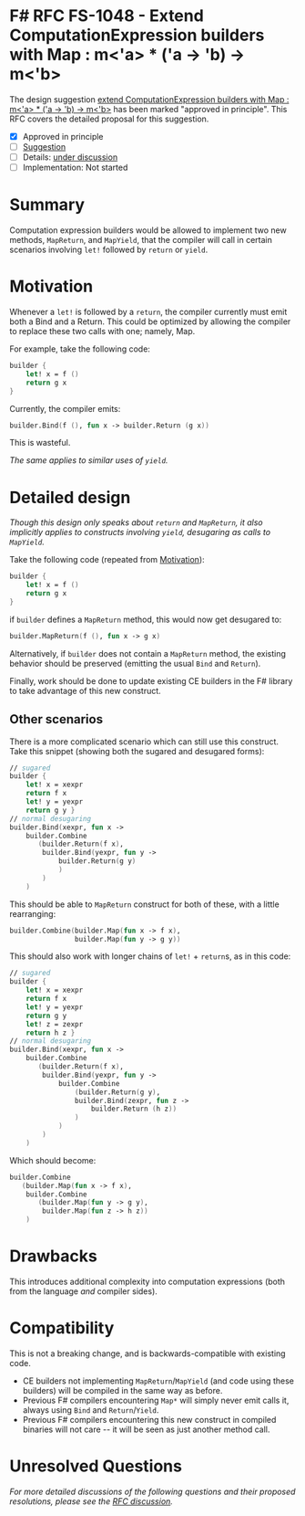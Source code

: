 # F# RFC FS-1048 - Extend ComputationExpression builders with Map : m<'a> * ('a -> 'b) -> m<'b>

The design suggestion [extend ComputationExpression builders with Map : m<'a> * ('a -> 'b) -> m<'b>](https://github.com/fsharp/fslang-suggestions/issues/36) has been marked "approved in principle".
This RFC covers the detailed proposal for this suggestion.

* [x] Approved in principle
* [ ] [Suggestion](https://github.com/fsharp/fslang-suggestions/issues/36)
* [ ] Details: [under discussion](https://github.com/fsharp/fslang-design/issues/258)
* [ ] Implementation: Not started

# Summary
[summary]: #summary

Computation expression builders would be allowed to implement two new methods, `MapReturn`, and `MapYield`, that the compiler will call in certain scenarios involving `let!` followed by `return` or `yield`.

# Motivation
[motivation]: #motivation

Whenever a `let!` is followed by a `return`, the compiler currently must emit both a Bind and a Return. This could be optimized by allowing the compiler to replace these two calls with one; namely, Map.

For example, take the following code:

```fsharp
builder {
    let! x = f ()
    return g x
}
```

Currently, the compiler emits:

```fsharp
builder.Bind(f (), fun x -> builder.Return (g x))
```

This is wasteful.

*The same applies to similar uses of `yield`.*

# Detailed design
[design]: #detailed-design

*Though this design only speaks about `return` and `MapReturn`, it also implicitly applies to constructs involving `yield`, desugaring as calls to `MapYield`.*

Take the following code (repeated from [Motivation]):

```fsharp
builder {
    let! x = f ()
    return g x
}
```

if `builder` defines a `MapReturn` method, this would now get desugared to:

```fsharp
builder.MapReturn(f (), fun x -> g x)
```

Alternatively, if `builder` does not contain a `MapReturn` method, the existing behavior should be preserved (emitting the usual `Bind` and `Return`).

Finally, work should be done to update existing CE builders in the F# library to take advantage of this new construct.

## Other scenarios

There is a more complicated scenario which can still use this construct. Take this snippet (showing both the sugared and desugared forms):

```fsharp
// sugared
builder {
    let! x = xexpr
    return f x
    let! y = yexpr
    return g y }
// normal desugaring
builder.Bind(xexpr, fun x ->
    builder.Combine
       (builder.Return(f x),
        builder.Bind(yexpr, fun y ->
            builder.Return(g y)
            )
        )
    )
```

This should be able to  `MapReturn` construct for both of these, with a little rearranging:

```fsharp
builder.Combine(builder.Map(fun x -> f x),
                builder.Map(fun y -> g y))
```

This should also work with longer chains of `let!` + `return`s, as in this code:

```fsharp
// sugared
builder {
    let! x = xexpr
    return f x
    let! y = yexpr
    return g y
    let! z = zexpr
    return h z }
// normal desugaring
builder.Bind(xexpr, fun x ->
    builder.Combine
       (builder.Return(f x),
        builder.Bind(yexpr, fun y ->
            builder.Combine
                (builder.Return(g y),
                builder.Bind(zexpr, fun z ->
                    builder.Return (h z))
                )
            )
        )
    )
```

Which should become:

```fsharp
builder.Combine
   (builder.Map(fun x -> f x),
    builder.Combine
       (builder.Map(fun y -> g y),
        builder.Map(fun z -> h z))
    )
```

# Drawbacks
[drawbacks]: #drawbacks

This introduces additional complexity into computation expressions (both from the language _and_ compiler sides).

# Compatibility
[compatibility]: #compatibility

This is not a breaking change, and is backwards-compatible with existing code.

* CE builders not implementing `MapReturn`/`MapYield` (and code using these builders) will be compiled in the same way as before.
* Previous F# compilers encountering `Map*` will simply never emit calls it, always using `Bind` and `Return`/`Yield`.
* Previous F# compilers encountering this new construct in compiled binaries will not care -- it will be seen as just another method call.

# Unresolved Questions
[unresolved]: #unresolved-questions

*For more detailed discussions of the following questions and their proposed resolutions, please see the [RFC discussion](https://github.com/fsharp/fslang-design/issues/258).*
